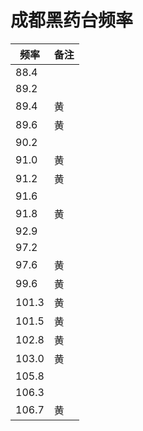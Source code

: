 # 成都黑药台频率

| 频率  | 备注 |
|-------|-----|
| 88.4  |     |
| 89.2  |     |
| 89.4  | 黄   |
| 89.6  | 黄   |
| 90.2  |     |
| 91.0  | 黄   |
| 91.2  | 黄   |
| 91.6  |     |
| 91.8  | 黄   |
| 92.9  |     |
| 97.2  |     |
| 97.6  | 黄   |
| 99.6  | 黄   |
| 101.3 | 黄   |
| 101.5 | 黄   |
| 102.8 | 黄   |
| 103.0 | 黄   |
| 105.8 |     |
| 106.3 |     |
| 106.7 | 黄   |
